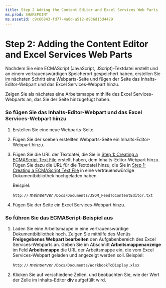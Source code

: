```yaml
---
title: Step 2 Adding the Content Editor and Excel Services Web Parts
ms.prod: SHAREPOINT
ms.assetid: c9c66843-fd77-4a0d-a512-d936d15d4429
---
```



# Step 2: Adding the Content Editor and Excel Services Web Parts

Nachdem Sie eine ECMAScript (JavaScript, JScript)-Textdatei erstellt und an einem vertrauenswürdigen Speicherort gespeichert haben, erstellen Sie im nächsten Schritt eine Webparts-Seite und fügen der Seite das Inhalts-Editor-Webpart und das Excel Services-Webpart hinzu.
  
    
    

Zeigen Sie als nächstes eine Arbeitsmappe mithilfe des Excel Services-Webparts an, das Sie der Seite hinzugefügt haben. 
### So fügen Sie das Inhalts-Editor-Webpart und das Excel Services-Webpart hinzu


1. Erstellen Sie eine neue Webparts-Seite.
    
  
2. Fügen Sie der soeben erstellten Webparts-Seite ein Inhalts-Editor-Webpart hinzu.
    
  
3. Fügen Sie die URL der Textdatei, die Sie in  [Step 1: Creating a ECMAScript Text File](step-1-creating-a-ecmascript-text-file.md) erstellt haben, dem Inhalts-Editor-Webpart hinzu. Fügen Sie dazu die URL für die Textdatei hinzu, die Sie in [Step 1: Creating a ECMAScript Text File](step-1-creating-a-ecmascript-text-file.md) in eine vertrauenswürdige Dokumentbibliothek hochgeladen haben.
    
    Beispiel:
    
     `http://` _meinserver_ `/Docs/Documents/JSOM_FeedToContentEditor.txt`
    
  
4. Fügen Sie der Seite ein Excel Services-Webpart hinzu.
    
  

### So führen Sie das ECMAScript-Beispiel aus


1. Laden Sie eine Arbeitsmappe in eine vertrauenswürdige Dokumentbibliothek hoch. Zeigen Sie mithilfe des Menüs **Freigegebenes Webpart bearbeiten** den Aufgabenbereich des Excel Services-Webparts an. Geben Sie im Abschnitt **Arbeitsmappenanzeige** im Feld **Arbeitsmappe** die URL der Arbeitsmappe ein, die vom Excel Services-Webpart geladen und angezeigt werden soll. Beispiel:
    
     `http://` _meinserver_ `/Docs/Documents/WorkbookToDisplay.xlsx`
    
  
2. Klicken Sie auf verschiedene Zellen, und beobachten Sie, wie der Wert der Zelle im Inhalts-Editor **div** aufgefüllt wird.
    
  

